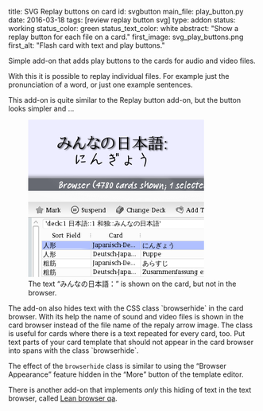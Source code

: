 title: SVG Replay buttons on card
id: svgbutton
main_file: play_button.py
date: 2016-03-18
tags: [review replay button svg]
type: addon
status: working
status_color: green
status_text_color: white
abstract: "Show a replay button for each file on a card."
first_image: svg_play_buttons.png
first_alt: "Flash card with text and play buttons."

Simple add-on that adds play buttons to the cards for audio and video
files.

With this it is possible to replay individual files. For example just
the pronunciation of a word, or just one example sentences.

This add-on is quite similar to the Replay button add-on, but the button looks simpler and …

<span  class="clear" />
<figure>
<img src="images/browserhide.png" alt="Part of the Anki review window.
Text: みんなの日本語： にんぎょう.  Below part of the Anki card
browser. One line highlighted. Text: 人形; Japanisch-De...; にんぎょう">
<figcaption>The text <q lang="ja">みんなの日本語：</q> is shown on the card,
but not in the browser.</figcaption>
</figure>
The add-on also hides text with the CSS class `browserhide` in the
card browser. With its help the name of sound and video files is shown in
the card browser instead of the file name of the repaly arrow
image. The class is useful for cards where there is a text repeated
for every card, too. Put text  parts of your card template that
should not appear in the card browser into spans with the class `browserhide`.

The effect of the `browserhide` class is similar to using the
<q>Browser Appearance</q> feature hidden in the <q>More</q> button of
the template editor.

There is another add-on that implements *only* this hiding of text in
the text browser, called [Lean browser qa](Lean%20browser%20qa.html).
